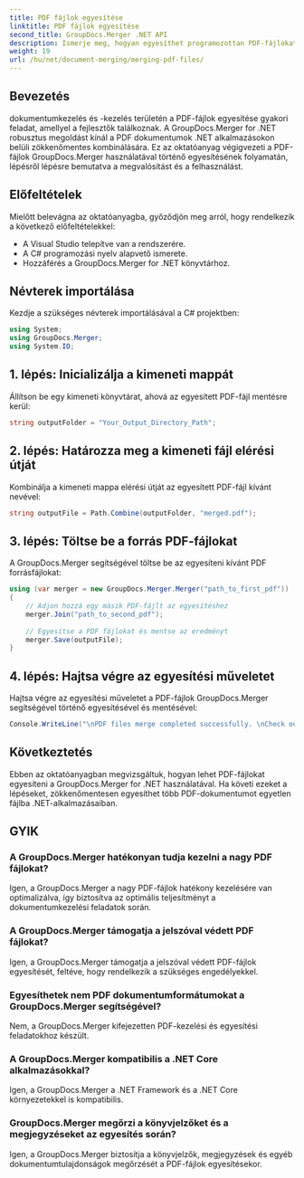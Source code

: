 ```yaml
---
title: PDF fájlok egyesítése
linktitle: PDF fájlok egyesítése
second_title: GroupDocs.Merger .NET API
description: Ismerje meg, hogyan egyesíthet programozottan PDF-fájlokat a .NET-ben a GroupDocs.Merger segítségével a zökkenőmentes dokumentumkezelés érdekében.
weight: 19
url: /hu/net/document-merging/merging-pdf-files/
---
```

## Bevezetés
dokumentumkezelés és -kezelés területén a PDF-fájlok egyesítése gyakori feladat, amellyel a fejlesztők találkoznak. A GroupDocs.Merger for .NET robusztus megoldást kínál a PDF dokumentumok .NET alkalmazásokon belüli zökkenőmentes kombinálására. Ez az oktatóanyag végigvezeti a PDF-fájlok GroupDocs.Merger használatával történő egyesítésének folyamatán, lépésről lépésre bemutatva a megvalósítást és a felhasználást.
## Előfeltételek
Mielőtt belevágna az oktatóanyagba, győződjön meg arról, hogy rendelkezik a következő előfeltételekkel:
- A Visual Studio telepítve van a rendszerére.
- A C# programozási nyelv alapvető ismerete.
- Hozzáférés a GroupDocs.Merger for .NET könyvtárhoz.

## Névterek importálása
Kezdje a szükséges névterek importálásával a C# projektben:
```csharp
using System; 
using GroupDocs.Merger;
using System.IO;
```
## 1. lépés: Inicializálja a kimeneti mappát
Állítson be egy kimeneti könyvtárat, ahová az egyesített PDF-fájl mentésre kerül:
```csharp
string outputFolder = "Your_Output_Directory_Path";
```
## 2. lépés: Határozza meg a kimeneti fájl elérési útját
Kombinálja a kimeneti mappa elérési útját az egyesített PDF-fájl kívánt nevével:
```csharp
string outputFile = Path.Combine(outputFolder, "merged.pdf");
```
## 3. lépés: Töltse be a forrás PDF-fájlokat
A GroupDocs.Merger segítségével töltse be az egyesíteni kívánt PDF forrásfájlokat:
```csharp
using (var merger = new GroupDocs.Merger.Merger("path_to_first_pdf"))
{
    // Adjon hozzá egy másik PDF-fájlt az egyesítéshez
    merger.Join("path_to_second_pdf");
    
    // Egyesítse a PDF fájlokat és mentse az eredményt
    merger.Save(outputFile);
}
```
## 4. lépés: Hajtsa végre az egyesítési műveletet
Hajtsa végre az egyesítési műveletet a PDF-fájlok GroupDocs.Merger segítségével történő egyesítésével és mentésével:
```csharp
Console.WriteLine("\nPDF files merge completed successfully. \nCheck output in {0}", outputFolder);
```

## Következtetés
Ebben az oktatóanyagban megvizsgáltuk, hogyan lehet PDF-fájlokat egyesíteni a GroupDocs.Merger for .NET használatával. Ha követi ezeket a lépéseket, zökkenőmentesen egyesíthet több PDF-dokumentumot egyetlen fájlba .NET-alkalmazásaiban.

## GYIK
### A GroupDocs.Merger hatékonyan tudja kezelni a nagy PDF fájlokat?
Igen, a GroupDocs.Merger a nagy PDF-fájlok hatékony kezelésére van optimalizálva, így biztosítva az optimális teljesítményt a dokumentumkezelési feladatok során.
### A GroupDocs.Merger támogatja a jelszóval védett PDF fájlokat?
Igen, a GroupDocs.Merger támogatja a jelszóval védett PDF-fájlok egyesítését, feltéve, hogy rendelkezik a szükséges engedélyekkel.
### Egyesíthetek nem PDF dokumentumformátumokat a GroupDocs.Merger segítségével?
Nem, a GroupDocs.Merger kifejezetten PDF-kezelési és egyesítési feladatokhoz készült.
### A GroupDocs.Merger kompatibilis a .NET Core alkalmazásokkal?
Igen, a GroupDocs.Merger a .NET Framework és a .NET Core környezetekkel is kompatibilis.
### GroupDocs.Merger megőrzi a könyvjelzőket és a megjegyzéseket az egyesítés során?
Igen, a GroupDocs.Merger biztosítja a könyvjelzők, megjegyzések és egyéb dokumentumtulajdonságok megőrzését a PDF-fájlok egyesítésekor.